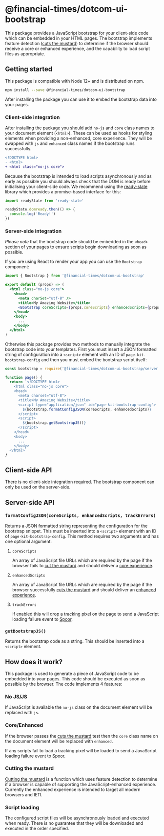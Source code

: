 # @financial-times/dotcom-ui-bootstrap

This package provides a JavaScript bootstrap for your client-side code which can be embedded in your HTML pages. The bootstrap implements feature detection ([cuts the mustard](#cutting-the-mustard)) to determine if the browser should receive a core or enhanced experience, and the capability to load script files as appropriate.


## Getting started

This package is compatible with Node 12+ and is distributed on npm.

```sh
npm install --save @financial-times/dotcom-ui-bootstrap
```

After installing the package you can use it to embed the bootstrap data into your pages.

### Client-side integration

After installing the package you should add `no-js` and `core` class names to your document element (`<html>`). These can be used as hooks for styling elements when providing a non-enhanced, core experience. They will be swapped with `js` and `enhanced` class names if the bootstrap runs successfully.

```diff
<!DOCTYPE html>
- <html>
+ <html class="no-js core">
```

Because the bootstrap is intended to load scripts asynchronously and as early as possible you should always check that the DOM is ready before initialising your client-side code. We recommend using the [ready-state] library which provides a promise-based interface for this:

```js
import readyState from 'ready-state'

readyState.domready.then(() => {
  console.log('Ready!')
})
```

[ready-state]: https://www.npmjs.com/package/ready-state

### Server-side integration

_Please note_ that the bootstrap code should be embedded in the `<head>` section of your pages to ensure scripts begin downloading as soon as possible.

If you are using React to render your app you can use the `Bootstrap` component:

```jsx
import { Bootstrap } from '@financial-times/dotcom-ui-bootstrap'

export default (props) => (
  <html class="no-js core">
    <head>
      <meta charSet="utf-8" />
      <title>My Amazing Website</title>
      <Bootstrap coreScripts={props.coreScripts} enhancedScripts={props.enhancedScripts} />
    </head>
    <body>
      ...
    </body>
  </html>
)
```

Otherwise this package provides two methods to manually integrate the bootstrap code into your templates. First you must insert a JSON formatted string of configuration into a `<script>` element with an ID of `page-kit-bootstrap-config` and then you must embed the bootstrap script itself:

```js
const bootstrap = require('@financial-times/dotcom-ui-bootstrap/server')

function page() {
  return `<!DOCTYPE html>
    <html class="no-js core">
    <head>
      <meta charset="utf-8">
      <title>My Amazing Website</title>
      <script type="application/json" id="page-kit-bootstrap-config">
        ${bootstrap.formatConfigJSON(coreScripts, enhancedScripts)}
      </script>
      <script>
        ${bootstrap.getBootstrapJS()}
      </script>
    </head>
    <body>
      ...
    </body>
  </html>`
}
```

## Client-side API

There is no client-side integration required. The bootstrap component can only be used on the server-side.


## Server-side API

### `formatConfigJSON(coreScripts, enhancedScripts, trackErrors)`

Returns a JSON formatted string representing the configuration for the bootstrap snippet. This must be inserted into a `<script>` element with an ID of `page-kit-bootstrap-config`. This method requires two arguments and has one optional argument:

1. `coreScripts`

    An array of JavaScript file URLs which are required by the page if the browser fails to [cut the mustard](#cutting-the-mustard) and should deliver a [core experience](#core-enhanced).

2. `enhancedScripts`

    An array of JavaScript file URLs which are required by the page if the browser successfully [cuts the mustard](#cutting-the-mustard) and should deliver an [enhanced experience](#core-enhanced).

3. `trackErrors`

    If enabled this will drop a tracking pixel on the page to send a JavaScript loading failure event to [Spoor].

[Spoor]: https://spoor-docs.herokuapp.com/

### `getBootstrapJS()`

Returns the bootstrap code as a string. This should be inserted into a `<script>` element.


## How does it work?

This package is used to generate a piece of JavaScript code to be embedded into your pages. This code should be executed as soon as possible by the browser. The code implements 4 features:

### No JS/JS

If JavaScript is available the `no-js` class on the document element will be replaced with `js`.

### Core/Enhanced

If the browser passes the [cuts the mustard](#cutting-the-mustard) test then the `core` class name on the document element will be replaced with `enhanced`.

If any scripts fail to load a tracking pixel will be loaded to send a JavaScript loading failure event to [Spoor].

[Spoor]: https://spoor-docs.herokuapp.com/

### Cutting the mustard

[Cutting the mustard] is a function which uses feature detection to determine if a browser is capable of supporting the JavaScript-enhanced experience. Currently the enhanced experience is intended to target all modern browsers and IE11.

[Cutting the mustard]: https://responsivenews.co.uk/post/18948466399/cutting-the-mustard

### Script loading

The configured script files will be asynchronously loaded and executed when ready. There is no guarantee that they will be downloaded and executed in the order specified.
